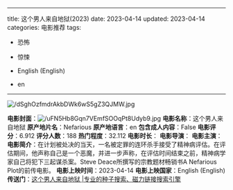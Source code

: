
---
title: 这个男人来自地狱(2023)
date: 2023-04-14
updated: 2023-04-14
categories: 电影推荐
tags:

- 恐怖
- 惊悚

- English (English)
- en
---

<img src="https://image.tmdb.org/t/p/original/dSghOzfmdrAkbDWk6wS5gZ3QJMW.jpg" alt="/dSghOzfmdrAkbDWk6wS5gZ3QJMW.jpg" title="/dSghOzfmdrAkbDWk6wS5gZ3QJMW.jpg">

**电影封面**：<img src="https://image.tmdb.org/t/p/w200/uFN5Hb8Gqn7VEmfSOOqPt8Udyb9.jpg" alt="/uFN5Hb8Gqn7VEmfSOOqPt8Udyb9.jpg" title="/uFN5Hb8Gqn7VEmfSOOqPt8Udyb9.jpg">
**电影名称**：这个男人来自地狱
**原产地片名**：Nefarious
**原产地语言**：en
**包含成人内容**：False
**电影评分**：6.912
**评分人数**：188
**热门程度**：32.112
**电影时长**：
**电影导演**：
**电影主演**：
**电影简介**：在计划被处决的当天，一名被定罪的连环杀手接受了精神病评估。在评估期间，他声称自己是一个恶魔，并进一步声称，在评估时间结束之前，精神病学家自己将犯下三起谋杀案。Steve Deace所撰写的宗教题材畅销书A Nefarious Plot的前传电影。
**电影上映时间**：2023-04-14
**电影上映国家**：English (English)
**传送门**：[这个男人来自地狱 |专业的种子搜索、磁力链接搜索引擎](https://movie.amd794.com:2083/?search=Nefarious&ordering=&mode=match_phrase&page_size=10&page=1)

